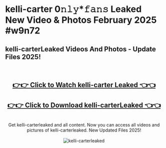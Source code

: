 # kelli-carter 0𝚗𝚕𝚢*𝚏𝚊𝚗𝚜 Leaked New Video & Photos February 2025 #w9n72

<h2>kelli-carterLeaked Videos And Photos - Update Files 2025!</h2>
<br>
<div align="center">
<h2><a href="https://mediaupload.pro?title=kelli-carter&ref=11F" rel="nofollow">👉👉 Click to Watch kelli-carter Leaked 👈👈</a></h2>
<h2><a href="https://mediaupload.pro?title=kelli-carter&ref=11F" rel="nofollow">👉👉 Click to Download kelli-carterLeaked 👈👈</a></h2>
<br>
Get kelli-carterleaked and all content. Now you can access all videos and pictures of kelli-carterleaked. New Updated Files 2025!
<br>
<br>
<a href="https://mediaupload.pro?title=kelli-carter&ref=11F" rel="nofollow" data-target="animated-image.originalLink"><img src="https://i.ibb.co/Gkj2r4b/banner.png" alt="kelli-carterleaked" style="max-width: 100%; display: inline-block;" data-target="animated-image.originalImage"></a>
</div>
<br>


